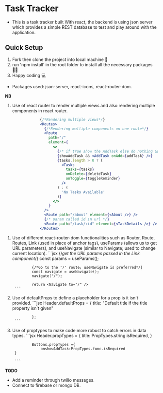 # Task Tracker
- This is a task tracker built With react, the backend is using json server which provides a simple REST database to test and play around with the application.

## Quick Setup
1. Fork then clone the project into local machine 🍴
1. run 'npm install' in the root folder to install all the necessary packages 👩‍💻
1. Happy coding 💻

* Packages used: json-server, react-icons, react-router-dom.

**NB**
1. Use of react router to render multiple views and also rendering multiple components in react router. 
```jsx
                {/*Rendering multiple views*/}
                <Routes>
                  {/*Rendering multiple components on one route*/}
                  <Route
                    path="/"
                    element={
                      <>
                        {/* if true show the AddTask else do nothing && if there are tasks show Tasks Components */}
                        {showAddTask && <AddTask onAdd={addTask} />}
                        {tasks.length > 0 ? (
                          <Tasks
                            tasks={tasks}
                            onDelete={deleteTask}
                            onToggle={toggleReminder}
                          />
                        ) : (
                          'No Tasks Available'
                        )}
                      </>
                    }
                  />
                  <Route path="/about" element={<About />} />
                  {/* param called id in url */}
                  <Route path="/task/:id" element={<TaskDetails />} />
                </Routes>
```

1. Use of different react-router-dom functionalities such as Router, Route, Routes, Link (used in place of anchor tags), useParams (allows us to get URL parameters), and useNavigate (similar to Navigate; used to change current location).
        ```jsx
                {/*get the URL params passed in the Link component*/}
                const params = useParams();

                {/*Go to the '/' route; useNavigate is preferred*/}
                const navigate = useNavigate();
                navigate("/");

                return <Navigate to="/" />
        ```

1. Use of defaultProps to define a placeholder for a prop is it isn't provided.
        ```jsx
                Header.defaultProps = {
                    title: "Default title if the title property isn't given"

                };
        ```

1. Use of proptypes to make code more robust to catch errors in data types.
        ```jsx
                Header.propTypes = {
                    title: PropTypes.string.isRequired,
                }

                Buttons.propTypes ={
                    onshowAddTask:PropTypes.func.isRequired
        }

        ```


**TODO**
- Add a reminder through twilio messages.
- Connect to firebase or mongo DB.

